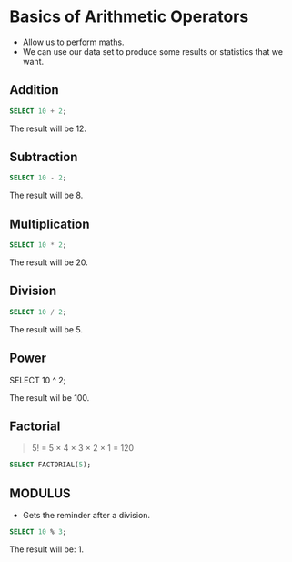# Basics of Arithmetic Operators

- Allow us to perform maths.
- We can use our data set to produce some results or statistics that we want.

## Addition 

```SQL
SELECT 10 + 2;
````

The result will be 12.

## Subtraction

```sql
SELECT 10 - 2;
```
The result will be 8.

## Multiplication

```sql
SELECT 10 * 2;
```

The result will be 20.

## Division

```sql
SELECT 10 / 2;
```
The result will be 5.

## Power
SELECT 10 ^ 2;

The result wil be 100.

## Factorial 
> 5! = 5 × 4 × 3 × 2 × 1 = 120

```SQL
SELECT FACTORIAL(5);
```

## MODULUS 
- Gets the reminder after a division.

```sql
SELECT 10 % 3;
```

The result will be: 1.